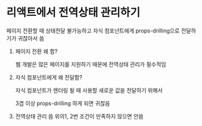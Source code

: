 # 리액트에서 전역상태 관리하기

페이지 전환할 때 상태전달 불가능하고 자식 컴포넌트에게 props-drilling으로 전달하기가 귀찮아서 씀

1. 페이지 전환 왜 함?

   웹 개발은 많은 페이지를 지원하기 때문에 전역상태 관리가 필수적임

2. 자식 컴포넌트에게 왜 전달함?

   자식 컴포넌트가 렌더링 될 때 사용할 새로운 값을 전달하기 위해서

   3겹 이상 props-drilling 하게 되면 귀찮음

3. 전역상태 관리 씀
   위의1, 2번 조건이 만족하지 않으면 안씀
